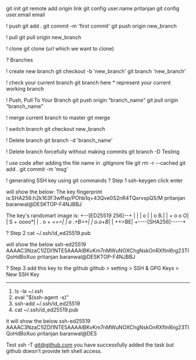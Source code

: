 git init
git remote add origin link
git config user.name pritanjan
git config user.email email


! push
git add .
git commit -m 'first commit'
git push origin new_branch

! pull
git pull origin new_branch

! clone
git clone (url which we want to clone)

? Branches

! create new branch
git checkout -b 'new_branch'
git branch 'new_branch'

! check your current branch
git branch
here * represent your current working branch

! Push, Pull To Your Branch
git push origin “branch_name”
git pull origin “branch_name”

! merge current branch to master
git merge

! switch branch
git checkout new_branch

! Delete branch
git branch -d 'branch_name'

! Delete branch forcefully without making commits
git branch -D Testing

! use code after adding the file name in .gitignore file
git rm -r --cached
git add .
git commit -m 'msg'



! generating SSH key using git commands
? Step 1
ssh-keygen
click enter

will show the below:
The key fingerprint is:SHA256:h2k163F3wffxp/POhb1q+43Qve0S2nR4TQxrvspQ5/M pritanjan baranwal@DESKTOP-F4NJBBJ

The key's randomart image is:
+--[ED25519 256]--+
|                 |
|              o  |
|          o    B.|
|         + o  o O|
|        S + oooo*|
|       . o + ==*=|
|          o .+B=+|
|           o.o+B*|
|            ++=BE|
+----[SHA256]-----+


? Step 2 
cat ~/.ssh/id_ed25519.pub

will show the below 
ssh-ed25519 AAAAC3NzaC1lZDI1NTE5AAAAIBKvKm7nMWuNOXChgNskOnRXfInl6rg23TIQoHdBoXuo pritanjan baranwal@DESKTOP-F4NJBBJ

? Step 3
add this key to the github
github > setting > SSH & GPG Keys > New SSH Key




----------------------------------------------
1. ls -la ~/.ssh
2. eval "$(ssh-agent -s)"
3. ssh-add ~/.ssh/id_ed25519
4. cat ~/.ssh/id_ed25519.pub

it will show the below 
ssh-ed25519 AAAAC3NzaC1lZDI1NTE5AAAAIBKvKm7nMWuNOXChgNskOnRXfInl6rg23TIQoHdBoXuo pritanjan baranwal@DES

Test
ssh -T git@github.com
you have successfully added the task but github doesn't provide teh shell access.
